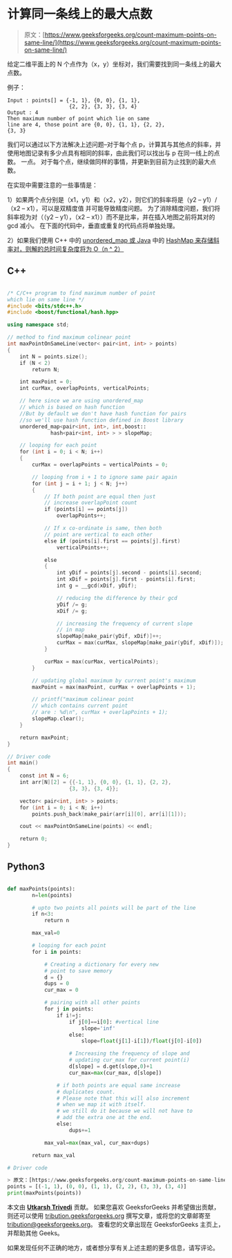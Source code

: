 # 计算同一条线上的最大点数

> 原文：[https://www.geeksforgeeks.org/count-maximum-points-on-same-line/](https://www.geeksforgeeks.org/count-maximum-points-on-same-line/)

给定二维平面上的 N 个点作为（x，y）坐标对，我们需要找到同一条线上的最大点数。

例子：

```
Input : points[] = {-1, 1}, {0, 0}, {1, 1}, 
                    {2, 2}, {3, 3}, {3, 4} 
Output : 4
Then maximum number of point which lie on same
line are 4, those point are {0, 0}, {1, 1}, {2, 2},
{3, 3}

```

我们可以通过以下方法解决上述问题–对于每个点 p，计算其与其他点的斜率，并使用地图记录有多少点具有相同的斜率，由此我们可以找出与 p 在同一线上的点数。 一点。 对于每个点，继续做同样的事情，并更新到目前为止找到的最大点数。

在实现中需要注意的一些事情是：

1）如果两个点分别是（x1，y1）和（x2，y2），则它们的斜率将是（y2 – y1）/（x2 – x1），可以是双精度值 并可能导致精度问题。 为了消除精度问题，我们将斜率视为对（（y2 – y1），（x2 – x1））而不是比率，并在插入地图之前将其对的 gcd 减小。 在下面的代码中，垂直或重复的代码点将单独处理。

2）如果我们使用 C++ 中的 [unordered_map 或 Java](https://www.geeksforgeeks.org/unordered_map-in-stl-and-its-applications/) 中的 [HashMap 来存储斜率对，则解的总时间复杂度将为 O（n ^ 2）](https://www.geeksforgeeks.org/hashmap-treemap-java/)

## C++

```cpp

/* C/C++ program to find maximum number of point 
which lie on same line */
#include <bits/stdc++.h> 
#include <boost/functional/hash.hpp> 

using namespace std; 

// method to find maximum colinear point 
int maxPointOnSameLine(vector< pair<int, int> > points) 
{ 
    int N = points.size(); 
    if (N < 2) 
        return N; 

    int maxPoint = 0; 
    int curMax, overlapPoints, verticalPoints; 

    // here since we are using unordered_map  
    // which is based on hash function  
    //But by default we don't have hash function for pairs 
    //so we'll use hash function defined in Boost library 
    unordered_map<pair<int, int>, int,boost:: 
              hash<pair<int, int> > > slopeMap; 

    // looping for each point 
    for (int i = 0; i < N; i++) 
    { 
        curMax = overlapPoints = verticalPoints = 0; 

        // looping from i + 1 to ignore same pair again 
        for (int j = i + 1; j < N; j++) 
        { 
            // If both point are equal then just 
            // increase overlapPoint count 
            if (points[i] == points[j]) 
                overlapPoints++; 

            // If x co-ordinate is same, then both 
            // point are vertical to each other 
            else if (points[i].first == points[j].first) 
                verticalPoints++; 

            else
            { 
                int yDif = points[j].second - points[i].second; 
                int xDif = points[j].first - points[i].first; 
                int g = __gcd(xDif, yDif); 

                // reducing the difference by their gcd 
                yDif /= g; 
                xDif /= g; 

                // increasing the frequency of current slope 
                // in map 
                slopeMap[make_pair(yDif, xDif)]++; 
                curMax = max(curMax, slopeMap[make_pair(yDif, xDif)]); 
            } 

            curMax = max(curMax, verticalPoints); 
        } 

        // updating global maximum by current point's maximum 
        maxPoint = max(maxPoint, curMax + overlapPoints + 1); 

        // printf("maximum colinear point  
        // which contains current point  
        // are : %d\n", curMax + overlapPoints + 1); 
        slopeMap.clear(); 
    } 

    return maxPoint; 
} 

// Driver code 
int main() 
{ 
    const int N = 6; 
    int arr[N][2] = {{-1, 1}, {0, 0}, {1, 1}, {2, 2}, 
                    {3, 3}, {3, 4}}; 

    vector< pair<int, int> > points; 
    for (int i = 0; i < N; i++) 
        points.push_back(make_pair(arr[i][0], arr[i][1])); 

    cout << maxPointOnSameLine(points) << endl; 

    return 0; 
} 

```

## Python3

```py

def maxPoints(points): 
        n=len(points) 

        # upto two points all points will be part of the line 
        if n<3: 
            return n 

        max_val=0

        # looping for each point 
        for i in points: 

            # Creating a dictionary for every new 
            # point to save memory 
            d = {}  
            dups = 0
            cur_max = 0

            # pairing with all other points  
            for j in points: 
                if i!=j: 
                    if j[0]==i[0]: #vertical line 
                        slope='inf'
                    else: 
                        slope=float(j[1]-i[1])/float(j[0]-i[0]) 

                    # Increasing the frequency of slope and  
                    # updating cur_max for current point(i)  
                    d[slope] = d.get(slope,0)+1
                    cur_max=max(cur_max, d[slope]) 

                # if both points are equal same increase  
                # duplicates count. 
                # Please note that this will also increment 
                # when we map it with itself. 
                # we still do it because we will not have to 
                # add the extra one at the end. 
                else: 
                    dups+=1

            max_val=max(max_val, cur_max+dups) 

        return max_val 

# Driver code 

> 原文：[https://www.geeksforgeeks.org/count-maximum-points-on-same-line/](https://www.geeksforgeeks.org/count-maximum-points-on-same-line/)
points = [(-1, 1), (0, 0), (1, 1), (2, 2), (3, 3), (3, 4)] 
print(maxPoints(points)) 

```

本文由 **[Utkarsh Trivedi](https://in.linkedin.com/in/utkarsh-trivedi-253069a7)** 贡献。 如果您喜欢 GeeksforGeeks 并希望做出贡献，则还可以使用 [tribution.geeksforgeeks.org](http://www.contribute.geeksforgeeks.org) 撰写文章，或将您的文章邮寄至 tribution@geeksforgeeks.org。 查看您的文章出现在 GeeksforGeeks 主页上，并帮助其他 Geeks。

如果发现任何不正确的地方，或者想分享有关上述主题的更多信息，请写评论。

